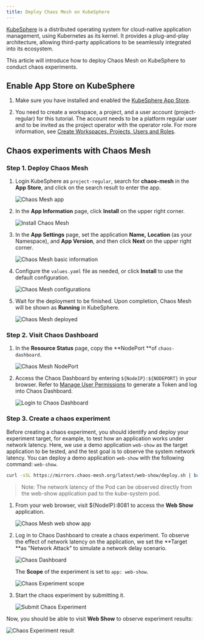 ```yaml
---
title: Deploy Chaos Mesh on KubeSphere
---
```


[KubeSphere](https://github.com/kubesphere/kubesphere) is a distributed operating system for cloud-native application management, using Kubernetes as its kernel. It provides a plug-and-play architecture, allowing third-party applications to be seamlessly integrated into its ecosystem. 

This article will introduce how to deploy Chaos Mesh on KubeSphere to conduct chaos experiments.

## Enable App Store on KubeSphere 

1. Make sure you have installed and enabled the [KubeSphere App Store](https://kubesphere.io/docs/pluggable-components/app-store/).

2. You need to create a workspace, a project, and a user account (project-regular) for this tutorial. The account needs to be a platform regular user and to be invited as the project operator with the operator role. For more information, see [Create Workspaces, Projects, Users and Roles](https://kubesphere.io/docs/quick-start/create-workspace-and-project/).

## Chaos experiments with Chaos Mesh

### Step 1. Deploy Chaos Mesh 
  
1. Login KubeSphere as `project-regular`, search for **chaos-mesh** in the **App Store**, and click on the search result to enter the app. 
      
    ![Chaos Mesh app](./img/deploy-chaos-mesh/chaos-mesh-app.png)
        
2.  In the **App Information** page, click **Install** on the upper right corner.

    ![Install Chaos Mesh](./img/deploy-chaos-mesh/install-chaos-mesh.png)
        
3. In the **App Settings** page, set the application **Name,** **Location** (as your Namespace), and **App Version**, and then click **Next** on the upper right corner.

    ![Chaos Mesh basic information](./img/deploy-chaos-mesh/chaos-mesh-basic-info.png)

4. Configure the `values.yaml` file as needed, or click **Install** to use the default configuration.

    ![Chaos Mesh configurations](./img/deploy-chaos-mesh/chaos-mesh-config.png)

5. Wait for the deployment to be finished. Upon completion, Chaos Mesh will be shown as **Running** in KubeSphere. 

    ![Chaos Mesh deployed](./img/deploy-chaos-mesh/chaos-mesh-deployed.png)


### Step 2. Visit Chaos Dashboard

1. In the **Resource Status** page, copy the **NodePort **of `chaos-dashboard`.
       
    ![Chaos Mesh NodePort](./img/deploy-chaos-mesh/chaos-mesh-nodeport.png)

2. Access the Chaos Dashboard by entering `${NodeIP}:${NODEPORT}` in your browser. Refer to [Manage User Permissions](https://chaos-mesh.org/docs/manage-user-permissions/) to generate a Token and log into Chaos Dashboard. 

    ![Login to Chaos Dashboard](./img/deploy-chaos-mesh/login-to-dashboard.png)

### Step 3. Create a chaos experiment

Before creating a chaos experiment, you should identify and deploy your experiment target, for example, to test how an application works under network latency. Here, we use a demo application `web-show` as the target application to be tested, and the test goal is to observe the system network latency. You can deploy a demo application `web-show` with the following command: `web-show`.   

```bash
curl -sSL https://mirrors.chaos-mesh.org/latest/web-show/deploy.sh | bash
```  
    
> Note: The network latency of the Pod can be observed directly from the web-show application pad to the kube-system pod.
    
1. From your web browser, visit ${NodeIP}:8081 to access the **Web Show** application.

    ![Chaos Mesh web show app](./img/deploy-chaos-mesh/web-show-app.png)

2. Log in to Chaos Dashboard to create a chaos experiment. To observe the effect of network latency on the application, we set the **Target **as "Network Attack" to simulate a network delay scenario. 

    ![Chaos Dashboard](./img/deploy-chaos-mesh/chaos-dashboard-networkchaos.png)
        
    The **Scope** of the experiment is set to `app: web-show`.

    ![Chaos Experiment scope](./img/deploy-chaos-mesh/chaos-experiment-scope.png)
        
3. Start the chaos experiment by submitting it. 

    ![Submit Chaos Experiment](./img/deploy-chaos-mesh/start-chaos-experiment.png)

Now, you should be able to visit **Web Show** to observe experiment results:    

![Chaos Experiment result](./img/deploy-chaos-mesh/experiment-result.png)